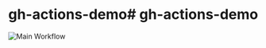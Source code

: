 # gh-actions-demo# gh-actions-demo
![Main Workflow](https://github.com/danish-farman/gh-actions-demo/actions/workflows/badge.svg)
